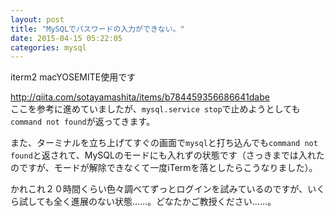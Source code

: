 ```yaml
---
layout: post
title: "MySQLでパスワードの入力ができない。"
date: 2015-04-15 05:22:05
categories: mysql
---
```

<p>iterm2 macYOSEMITE使用です</p>

<p><a href="http://qiita.com/sotayamashita/items/b784459356686641dabe" rel="nofollow">http://qiita.com/sotayamashita/items/b784459356686641dabe</a><br>
ここを参考に進めていましたが、<code>mysql.service stop</code>で止めようとしても<code>command not found</code>が返ってきます。</p>

<p>また、ターミナルを立ち上げてすぐの画面で<code>mysql</code>と打ち込んでも<code>command not found</code>と返されて、MySQLのモードにも入れずの状態です（さっきまでは入れたのですが、モードが解除できなくて一度iTermを落としたらこうなりました）。</p>

<p>かれこれ２０時間くらい色々調べてずっとログインを試みているのですが、いくら試しても全く進展のない状態……。どなたかご教授ください……。</p>
